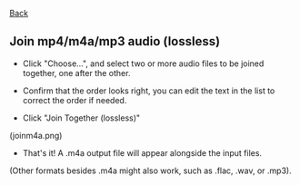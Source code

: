 [Back](../README.md)

## Join mp4/m4a/mp3 audio (lossless)

* Click "Choose...", and select two or more audio files to be joined together, one after the other.

* Confirm that the order looks right, you can edit the text in the list to correct the order if needed.

* Click "Join Together (lossless)"

(joinm4a.png)

* That's it! A .m4a output file will appear alongside the input files.

(Other formats besides .m4a might also work, such as .flac, .wav, or .mp3).
